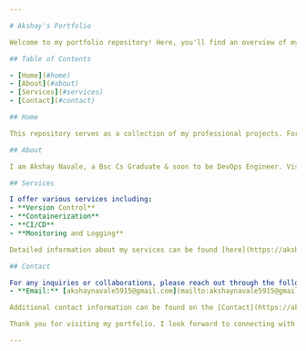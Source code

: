 ```yaml
---

# Akshay's Portfolio

Welcome to my portfolio repository! Here, you'll find an overview of my projects and services. For detailed information, please visit my [portfolio website](https://akshay20n.github.io/portfolio).

## Table of Contents

- [Home](#home)
- [About](#about)
- [Services](#services)
- [Contact](#contact)

## Home

This repository serves as a collection of my professional projects. For a comprehensive view of my work, please visit my [portfolio website](https://akshay20n.github.io/portfolio).

## About

I am Akshay Navale, a Bsc Cs Graduate & soon to be DevOps Engineer. Visit the [About](https://akshay20n.github.io/portfolio/about) section of my website to learn more about me.

## Services

I offer various services including:
- **Version Control**
- **Containerization**
- **CI/CD**
- **Monitoring and Logging**

Detailed information about my services can be found [here](https://akshay20n.github.io/portfolio/services).

## Contact

For any inquiries or collaborations, please reach out through the following channel:
- **Email:** [akshaynavale5915@gmail.com](mailto:akshaynavale5915@gmail.com)

Additional contact information can be found on the [Contact](https://akshay20n.github.io/portfolio/contact) page of my website.

Thank you for visiting my portfolio. I look forward to connecting with you!

---
```


